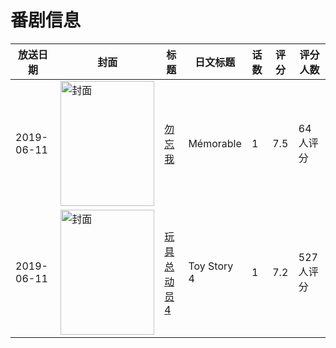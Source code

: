 # 番剧信息

|放送日期|封面|标题|日文标题|话数|评分|评分人数|
|---|---|---|---|---|---|---|
|2019-06-11|<img src="https://lain.bgm.tv/pic/cover/c/6c/17/300749_a5qQn.jpg" alt="封面" style="width:150px;height:200px;object-fit:cover;">|[勿忘我](https://bangumi.tv/subject/300749)|Mémorable|1|7.5|64人评分|
|2019-06-11|<img src="https://lain.bgm.tv/pic/cover/c/f1/d1/117148_44K28.jpg" alt="封面" style="width:150px;height:200px;object-fit:cover;">|[玩具总动员4](https://bangumi.tv/subject/117148)|Toy Story 4|1|7.2|527人评分|
